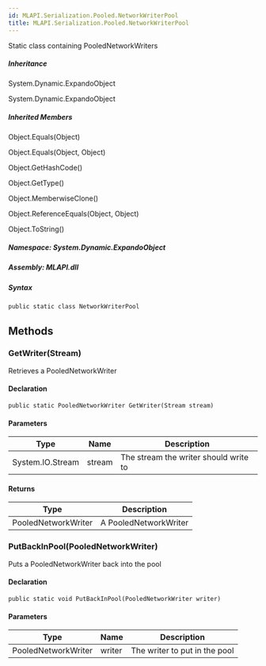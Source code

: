 ```yaml
---  
id: MLAPI.Serialization.Pooled.NetworkWriterPool  
title: MLAPI.Serialization.Pooled.NetworkWriterPool  
---
```


<div class="markdown level0 summary">

Static class containing PooledNetworkWriters

</div>

<div class="markdown level0 conceptual">

</div>

<div class="inheritance">

##### Inheritance

<div class="level0">

System.Dynamic.ExpandoObject

</div>

<div class="level1">

System.Dynamic.ExpandoObject

</div>

</div>

<div class="inheritedMembers">

##### Inherited Members

<div>

Object.Equals(Object)

</div>

<div>

Object.Equals(Object, Object)

</div>

<div>

Object.GetHashCode()

</div>

<div>

Object.GetType()

</div>

<div>

Object.MemberwiseClone()

</div>

<div>

Object.ReferenceEquals(Object, Object)

</div>

<div>

Object.ToString()

</div>

</div>

##### **Namespace**: System.Dynamic.ExpandoObject

##### **Assembly**: MLAPI.dll

##### Syntax

    public static class NetworkWriterPool

## Methods 

### GetWriter(Stream)

<div class="markdown level1 summary">

Retrieves a PooledNetworkWriter

</div>

<div class="markdown level1 conceptual">

</div>

#### Declaration

    public static PooledNetworkWriter GetWriter(Stream stream)

#### Parameters

| Type             | Name   | Description                           |
|------------------|--------|---------------------------------------|
| System.IO.Stream | stream | The stream the writer should write to |

#### Returns

| Type                | Description           |
|---------------------|-----------------------|
| PooledNetworkWriter | A PooledNetworkWriter |

### PutBackInPool(PooledNetworkWriter)

<div class="markdown level1 summary">

Puts a PooledNetworkWriter back into the pool

</div>

<div class="markdown level1 conceptual">

</div>

#### Declaration

    public static void PutBackInPool(PooledNetworkWriter writer)

#### Parameters

| Type                | Name   | Description                   |
|---------------------|--------|-------------------------------|
| PooledNetworkWriter | writer | The writer to put in the pool |
